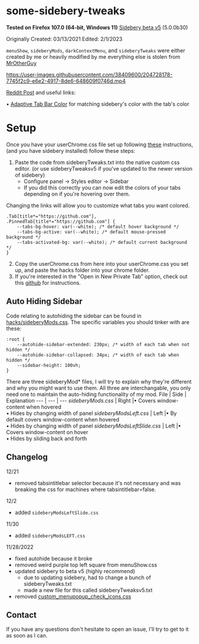# some-sidebery-tweaks
**Tested on Firefox 107.0 (64-bit, Windows 11)**
[Sidebery beta v5](https://github.com/mbnuqw/sidebery/releases) (5.0.0b30)

Originally Created: 03/13/2021 Edited: 2/1/2023

`menuShow`, `sideberyMods`, `darkContextMenu`, and `sideberyTweaks`
were either created by me or heavily modified by me
everything else is stolen from [MrOtherGuy](https://github.com/MrOtherGuy/firefox-csshacks)


https://user-images.githubusercontent.com/38409600/204728178-7745f2c9-e6e2-4917-8de6-648609f0746d.mp4



[Reddit Post](https://www.reddit.com/r/FirefoxCSS/comments/z8k0a5/a_few_sidebery_and_firefox_tweaks_v20_2_years/)
and useful links:

• [Adaptive Tab Bar Color](https://addons.mozilla.org/en-US/firefox/addon/adaptive-tab-bar-color/) for matching sidebery's color with the tab's color

# Setup

Once you have your userChrome.css file set up following [these](https://www.reddit.com/r/FirefoxCSS/comments/73dvty/tutorial_how_to_create_and_livedebug_userchromecss/) instructions, (and you have sidebery installed) follow these steps: 

1) Paste the code from sideberyTweaks.txt into the native custom css editor. (or use sideberyTweaksv5 if you've updated to the newer version of sidebery)
	* Configure panel → Styles editor → Sidebar 
	* If you did this correctly you can now edit the colors of your tabs depending on if you're hovering over them.

Changing the links will allow you to customize what tabs you want colored.

```
.Tab[title*="https://github.com"], .PinnedTab[title*="https://github.com"] {
	--tabs-bg-hover: var(--white); /* default hover background */
	--tabs-bg-active: var(--white); /* default mouse-pressed background */
	--tabs-activated-bg: var(--white); /* default current background */
}
```

2) Copy the userChrome.css from here into your userChrome.css you set up, and paste the hacks folder into your chrome folder.
3) If you're interested in the "Open in New Private Tab" option, check out this [github](https://github.com/xiaoxiaoflood/firefox-scripts) for instructions.

## Auto Hiding Sidebar
Code relating to autohiding the sidebar can be found in [hacks/sideberyMods.css](https://github.com/Redundakitties/colorful-minimalist/blob/main/hacks/sideberyMods.css). The specific variables you should tinker with are these: 
```
:root {
    --autohide-sidebar-extended: 230px; /* width of each tab when not hidden */
    --autohide-sidebar-collapsed: 34px; /* width of each tab when hidden */
    --sidebar-height: 100vh;
}
```
There are three sideberyMod* files, I will try to explain why they're different and why you might want to use them. All three are interchangable, you only need one to maintain the auto-hiding functionality of my mod. 
File | Side | Explanation 
--- | --- | ---
*sideberyMods.css* | Right |• Covers window-content when hovered <br>• Hides by changing width of panel
*sideberyModsLeft.css*  | Left |• By default covers window-content when hovered <br>• Hides by changing width of panel
*sideberyModsLeftSlide.css* | Left |• Covers window-content on hover <br>• Hides by sliding back and forth

## Changelog

12/21
- removed tabsintitlebar selector because it's not necessary and was breaking the css for machines where
tabsintitlebar=false. 

12/2
- added `sideberyModsLeftSlide.css`

11/30
- added `sideberyModsLEFT.css`

11/28/2022
- fixed autohide because it broke
- removed weird purple top left square from menuShow.css
- updated sidebery to beta v5 (highly recommend)
	- due to updating sidebery, had to change a bunch of sideberyTweaks.txt
	- made a new file for this called sideberyTweaksv5.txt
- removed [custom_menupopup_check_icons.css](https://github.com/MrOtherGuy/firefox-csshacks/tree/master/chrome/custom_menupopup_check_icons.css)

## Contact

If you have any questions don't hesitate to open an issue, I'll try to get to it as soon as I can.
